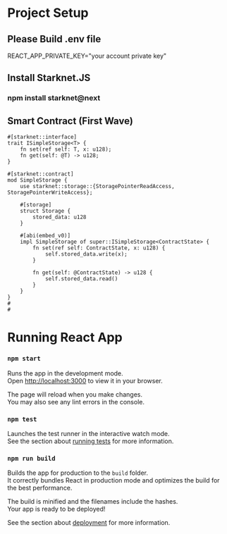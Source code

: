 # Project Setup
## Please Build .env file                      
REACT_APP_PRIVATE_KEY="your account private key"

## Install Starknet.JS         
### npm install starknet@next

## Smart Contract (First Wave)


    #[starknet::interface]
    trait ISimpleStorage<T> {
        fn set(ref self: T, x: u128);
        fn get(self: @T) -> u128;
    }

    #[starknet::contract]
    mod SimpleStorage {
        use starknet::storage::{StoragePointerReadAccess, StoragePointerWriteAccess};

        #[storage]
        struct Storage {
            stored_data: u128
        }

        #[abi(embed_v0)]
        impl SimpleStorage of super::ISimpleStorage<ContractState> {
            fn set(ref self: ContractState, x: u128) {
                self.stored_data.write(x);
            }

            fn get(self: @ContractState) -> u128 {
                self.stored_data.read()
            }
        }
    }
    # 
    # 






# Running React App

### `npm start`

Runs the app in the development mode.\
Open [http://localhost:3000](http://localhost:3000) to view it in your browser.

The page will reload when you make changes.\
You may also see any lint errors in the console.

### `npm test`

Launches the test runner in the interactive watch mode.\
See the section about [running tests](https://facebook.github.io/create-react-app/docs/running-tests) for more information.

### `npm run build`

Builds the app for production to the `build` folder.\
It correctly bundles React in production mode and optimizes the build for the best performance.

The build is minified and the filenames include the hashes.\
Your app is ready to be deployed!

See the section about [deployment](https://facebook.github.io/create-react-app/docs/deployment) for more information.

